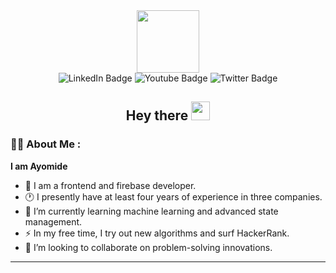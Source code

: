 <div id="header" align="center">
  <img src="https://media.giphy.com/media/M9gbBd9nbDrOTu1Mqx/giphy.gif" width="100"/>
  <div>
    <img src="https://img.shields.io/badge/LinkedIn-black?style=for-the-badge&logo=linkedin&logoColor=white" alt="LinkedIn Badge"/>
    <img src="https://img.shields.io/badge/instagram-black?style=for-the-badge&logo=youtube&logoColor=white" alt="Youtube Badge"/>
    <img src="https://img.shields.io/badge/Twitter-black?style=for-the-badge&logo=twitter&logoColor=white" alt="Twitter Badge"/>
  </div>
  <img src="https://komarev.com/ghpvc/?username=lensatom&style=flat-square&color=orange" alt=""/>
  <h2>
    Hey there
    <img src="https://media.giphy.com/media/hvRJCLFzcasrR4ia7z/giphy.gif" width="30px"/>
  </h2>
</div>

### :woman_technologist: About Me :
<b>I am Ayomide</b><br />
- 🤵 I am a frontend and firebase developer.<br />
- 🕐 I presently have at least four years of experience in three companies.<br />
- 🌱 I’m currently learning machine learning and advanced state management.<br />
- ⚡ In my free time, I try out new algorithms and surf HackerRank.<br />
- 👯 I’m looking to collaborate on problem-solving innovations.

---

<!--
**Lensatom/Lensatom** is a ✨ _special_ ✨ repository because its `README.md` (this file) appears on your GitHub profile.

Here are some ideas to get you started:

- 🤔 I’m looking for help with ...
- 💬 Ask me about ...
- 📫 How to reach me: ...
- 😄 Pronouns: ...
-->
